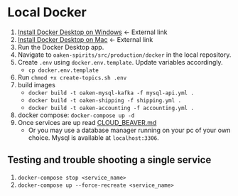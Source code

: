 # Local Docker

1. [Install Docker Desktop on Windows](https://docs.docker.com/desktop/install/windows-install/) <- External link
1. [Install Docker Desktop on Mac](https://docs.docker.com/desktop/install/mac-install/) <- External link
1. Run the Docker Desktop app.
1. Navigate to `oaken-spirits/src/production/docker` in the local repository.
1. Create `.env` using `docker.env.template`. Update variables accordingly.
    - `cp docker.env.template` 
1. Run `chmod +x create-topics.sh .env`
1. build images
    - `docker build -t oaken-mysql-kafka -f mysql-api.yml .`
    - `docker build -t oaken-shipping -f shipping.yml .`
    - `docker build -t oaken-accounting -f accounting.yml .`
1. docker compose: `docker-compose up -d`
1. Once services are up read [CLOUD_BEAVER.md](CLOUD_BEAVER.md)
    - Or you may use a database manager running on your pc of your own choice. Mysql is available at `localhost:3306`.

## Testing and trouble shooting a single service

1. `docker-compose stop <service_name>`
1. `docker-compose up --force-recreate <service_name>`
